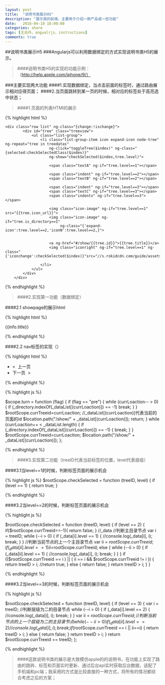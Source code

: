 ```yaml
---
layout: post
title:  "说明书类展示H5"
description: "展示类的前端，主要用于介绍一款产品或一些功能"
date:   2016-04-10 18:00:00
categories: share
tags: [王兆丹，angualrjs，instructions]
comments: true
---
```




##说明书类展示H5
###Angularjs可以利用数据绑定的方式实现说明书类H5的展示。

>####说明书类H5的实现的功能示例：（http://help.apple.com/iphone/9/）

###主要实现两大功能
####1.实现数据绑定，当点击前面的标签时，通过路由展示相对应得页面；
####2.当页面跳转到某一页的时候，相对应的标签处于高亮选中状态；


>####1.页面的列表HTMl的展示

{% highlight html %}

	<div class="row list" ng-class="{change:!ischange}">
            <div id="tree" class="treeview">
                <ul class="list-group">
                    <li class="list-group-item icon expand-icon node-tree" ng-repeat="tree in treedatas"
                        ng-click="toggleTree($index)" ng-class="{selected:checkSelectedClass($index)}"
                        ng-show="checkSelected($index,tree.level)">
                        
                        <span class="textA" ng-if="tree.level==1"></span>

                        <span class="indent" ng-if="tree.level==2"></span>
                        <span class="textB" ng-if="tree.level==2"></span>

                        <span class="indent" ng-if="tree.level==3"></span>
                        <span class="textC" ng-if="tree.level==3"></span>
                        <span class="indentx" ng-if="tree.level==3"></span>

                        <img class="icon-image" ng-if="tree.level==1" src="{{tree.icon_url}}">
                        <img class="icon-image" ng-if="tree.is_directory==1"
                             ng-class="{'expand-icon':tree.level==2,'iconN':tree.level==2,}">
                    

                        <a ng-href="#/show/{{tree.id}}">{{tree.title}}</a>
                        <img class="iconright" ng-if="tree.level==1" ng-class="{'iconchange':checkSelected($index)}"src="//s.rokidcdn.com/guide/assets/img/icon1.png">

                    </li>
                </ul>
            </div>
        </div>

{% endhighlight %}

>####2.实现第一功能（数据绑定）

####2.1 showpage的展示html

{% highlight html %}

 <p class="title"> {{info.title}}</p>
 <div class="RokidGuideContent" ng-bind-html="info.content" ></div>
    
{% endhighlight %}

####2.2 nav标签的实现（）

{% highlight html %}

 <nav>
        <ul class="pager">
            <li class="pre" ng-hide="check('pre')" ng-click="turn('pre')">
                <a  >< &nbsp;上一页</a>
            </li>
            <li class="nex"  ng-hide="check('next')" ng-click="turn('next')">
                <a>下一页 &nbsp;></a>
            </li>
        </ul>
    </nav>
    
{% endhighlight %}


{% highlight js %}

 $scope.turn = function (flag) {
            if (flag == "pre") {
                while (currLoaction-- > 0) {
                    if (_directory.indexOf(_dataList[(currLoaction)]) == -1) 
                        break;
                    }
                }
                $rootScope.currTreeid=currLoaction;
                //_dataList[(currLoaction)]代表当前的页面的id
                $location.path("/show/" + _dataList[(currLoaction)]);
                return;
            }
            while (currLoaction++ < _dataList.length) {
                if (_directory.indexOf(_dataList[(currLoaction)]) == -1) {
                    break;
                }
            }
            $rootScope.currTreeid=currLoaction;
            $location.path("/show/" + _dataList[(currLoaction)]);
        };

{% endhighlight %}


>####3.实现第二功能（treeID代表当前标签的位置，level代表层级）

####3.1当level==1的时候，判断标签页面的展示机会

{% highlight js %}
$rootScope.checkSelected = function (treeID, level) {
if (level == 1) {
            return true;
 }

{% endhighlight %}

####3.2当level==2的时候，判断标签页面的展示机会

{% highlight js %}

$rootScope.checkSelected = function (treeID, level) {
 if (level == 2) {
            if($rootScope.currTreeid==-1){
                 return false;
            }
            //_data
            //判断主目录节点
            var i = treeID;
            while (--i > 0) {
                if (_data[i].level == 1) {
                    //console.log(_data[i], i);
                    break;
                }
            }
            //判断当前节点的上一个主目录节点
            var ii = $rootScope.currTreeid;
            if (_data[ii].level == 1 ) ii =$rootScope.currTreeid;
            else {
                while (--ii > 0) {
                    if (_data[ii].level == 1) {
                        //console.log(_data[i], i);
                        break;
                    }
                }
            }
            if (($rootScope.currTreeid == i ) || ( ii == i && $rootScope.currTreeid != i )) {
                return treeID > i;
                //return true;
            }
            else {
                return false;
            }
            return treeID > i;
        }
   }
        
{% endhighlight %}


####3.2当level==3的时候，判断标签页面的展示机会

{% highlight js %}

$rootScope.checkSelected = function (treeID, level) {
            if (level == 3) {
            var i = treeID;
            //判断层级为二的目录节点
            while (--i > 0) {
                if (_data[i].level == 2) {
                    //console.log(_data[i], i);
                    break;
                }
            }
            var ii = $rootScope.currTreeid;
            //判断当前节点的上一个层级为二的主目录节点
            while (--ii > 0) {
                if (_data[ii].level == 2) {
                    //console.log(_data[i], i);
                    break;
                }
            }
            if ($rootScope.currTreeid == i || ii==i) {
                return treeID > i;
            }
             else {
                return false;
            }
            return treeID > i;
        }
        return $rootScope.currTreeid == treeID;
    };
    
{% endhighlight %}


>####这款说明书类的展示是大致模仿apple的的说明书，在功能上实现了路由的跳转、标签和页面实时更新、通过后台api实时获取后台数据，适配了手机端和pc端；我采用的方式是比较直接的一种方式，将所有的情况都综合考虑之后的方案；